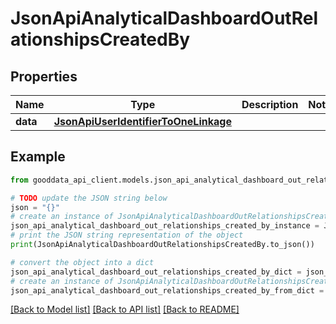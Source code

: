 # JsonApiAnalyticalDashboardOutRelationshipsCreatedBy


## Properties

Name | Type | Description | Notes
------------ | ------------- | ------------- | -------------
**data** | [**JsonApiUserIdentifierToOneLinkage**](JsonApiUserIdentifierToOneLinkage.md) |  | 

## Example

```python
from gooddata_api_client.models.json_api_analytical_dashboard_out_relationships_created_by import JsonApiAnalyticalDashboardOutRelationshipsCreatedBy

# TODO update the JSON string below
json = "{}"
# create an instance of JsonApiAnalyticalDashboardOutRelationshipsCreatedBy from a JSON string
json_api_analytical_dashboard_out_relationships_created_by_instance = JsonApiAnalyticalDashboardOutRelationshipsCreatedBy.from_json(json)
# print the JSON string representation of the object
print(JsonApiAnalyticalDashboardOutRelationshipsCreatedBy.to_json())

# convert the object into a dict
json_api_analytical_dashboard_out_relationships_created_by_dict = json_api_analytical_dashboard_out_relationships_created_by_instance.to_dict()
# create an instance of JsonApiAnalyticalDashboardOutRelationshipsCreatedBy from a dict
json_api_analytical_dashboard_out_relationships_created_by_from_dict = JsonApiAnalyticalDashboardOutRelationshipsCreatedBy.from_dict(json_api_analytical_dashboard_out_relationships_created_by_dict)
```
[[Back to Model list]](../README.md#documentation-for-models) [[Back to API list]](../README.md#documentation-for-api-endpoints) [[Back to README]](../README.md)


